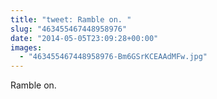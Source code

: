 ```yaml
---
title: "tweet: Ramble on. "
slug: "463455467448958976"
date: "2014-05-05T23:09:28+00:00"
images:
  - "463455467448958976-Bm6GSrKCEAAdMFw.jpg"
---
```

Ramble on. 